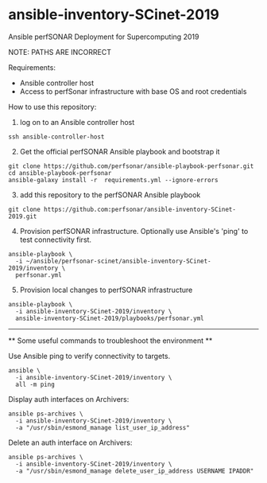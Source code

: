 # ansible-inventory-SCinet-2019
Ansible perfSONAR Deployment for Supercomputing 2019

NOTE: PATHS ARE INCORRECT

Requirements:
 - Ansible controller host
 - Access to perfSonar infrastructure with base OS and root credentials

How to use this repository:
1.  log on to an Ansible controller host

```
ssh ansible-controller-host
```

2.  Get the official perfSONAR Ansible playbook and bootstrap it

```
git clone https://github.com/perfsonar/ansible-playbook-perfsonar.git
cd ansible-playbook-perfsonar
ansible-galaxy install -r  requirements.yml --ignore-errors
```

3.  add this repository to the perfSONAR Ansible playbook

```
git clone https://github.com:perfsonar/ansible-inventory-SCinet-2019.git
```

4. Provision perfSONAR infrastructure.  Optionally use Ansible's 'ping' to
   test connectivity first.

```
ansible-playbook \
  -i ~/ansible/perfsonar-scinet/ansible-inventory-SCinet-2019/inventory \
  perfsonar.yml
```

5. Provision local changes to perfSONAR infrastructure

```
ansible-playbook \
  -i ansible-inventory-SCinet-2019/inventory \
  ansible-inventory-SCinet-2019/playbooks/perfsonar.yml
```

---

** Some useful commands to troubleshoot the environment **

Use Ansible ping to verify connectivity to targets.

```
ansible \
  -i ansible-inventory-SCinet-2019/inventory \
  all -m ping
```

Display auth interfaces on Archivers:
```
ansible ps-archives \
  -i ansible-inventory-SCinet-2019/inventory \
  -a "/usr/sbin/esmond_manage list_user_ip_address"
```

Delete an auth interface on Archivers:
```
ansible ps-archives \
  -i ansible-inventory-SCinet-2019/inventory \
  -a "/usr/sbin/esmond_manage delete_user_ip_address USERNAME IPADDR"
```
